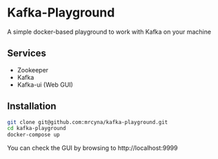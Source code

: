 # Kafka-Playground
A simple docker-based playground to work with Kafka on your machine

## Services
- Zookeeper
- Kafka
- Kafka-ui (Web GUI)

## Installation
```bash
git clone git@github.com:mrcyna/kafka-playground.git
cd kafka-playground
docker-compose up
```

You can check the GUI by browsing to http://localhost:9999